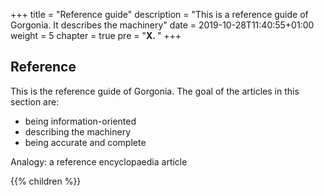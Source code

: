 +++
title = "Reference guide"
description = "This is a reference guide of Gorgonia. It describes the machinery"
date = 2019-10-28T11:40:55+01:00
weight = 5
chapter = true
pre = "<b>X. </b>"
+++

## Reference

This is the reference guide of Gorgonia. The goal of the articles in this section are:

* being information-oriented
* describing the machinery
* being accurate and complete

Analogy: a reference encyclopaedia article

{{% children %}}
